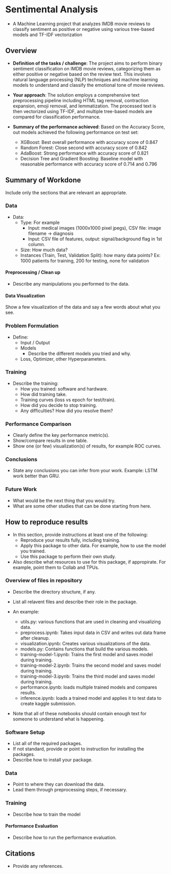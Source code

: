 # Sentimental Analysis
* A Machine Learning project that analyzes IMDB movie reviews to classify sentiment as positive or negative using various tree-based models and TF-IDF vectorization

## Overview

  * **Definition of the tasks / challenge**: The project aims to perform binary sentiment classification on IMDB movie reviews, categorizing them as either positive or negative based on the review text. This involves natural language processing (NLP) techniques and machine learning models to understand and classify the emotional tone of movie reviews.
    
  * **Your approach**: The solution employs a comprehensive text preprocessing pipeline including HTML tag removal, contraction expansion, emoji removal, and lemmatization. The processed text is then vectorized using TF-IDF, and multiple tree-based models are compared for classification performance.
    
  * **Summary of the performance achieved**: Based on the Accuracy Score, out models achieved the following performance on test set:
      * XGBoost: Best overall performance with accuracy score of 0.847
      * Random Forest: Close second with accuracy score of 0.842
      * AdaBoost: Strong performance with accuracy score of 0.821
      * Decision Tree and Gradient Boosting:  Baseline model with reasonable performance with accuracy score of 0.714 and 0.796

## Summary of Workdone

Include only the sections that are relevant an appropriate.

### Data

* Data:
  * Type: For example
    * Input: medical images (1000x1000 pixel jpegs), CSV file: image filename -> diagnosis
    * Input: CSV file of features, output: signal/background flag in 1st column.
  * Size: How much data?
  * Instances (Train, Test, Validation Split): how many data points? Ex: 1000 patients for training, 200 for testing, none for validation

#### Preprocessing / Clean up

* Describe any manipulations you performed to the data.

#### Data Visualization

Show a few visualization of the data and say a few words about what you see.

### Problem Formulation

* Define:
  * Input / Output
  * Models
    * Describe the different models you tried and why.
  * Loss, Optimizer, other Hyperparameters.

### Training

* Describe the training:
  * How you trained: software and hardware.
  * How did training take.
  * Training curves (loss vs epoch for test/train).
  * How did you decide to stop training.
  * Any difficulties? How did you resolve them?

### Performance Comparison

* Clearly define the key performance metric(s).
* Show/compare results in one table.
* Show one (or few) visualization(s) of results, for example ROC curves.

### Conclusions

* State any conclusions you can infer from your work. Example: LSTM work better than GRU.

### Future Work

* What would be the next thing that you would try.
* What are some other studies that can be done starting from here.

## How to reproduce results

* In this section, provide instructions at least one of the following:
   * Reproduce your results fully, including training.
   * Apply this package to other data. For example, how to use the model you trained.
   * Use this package to perform their own study.
* Also describe what resources to use for this package, if appropirate. For example, point them to Collab and TPUs.

### Overview of files in repository

* Describe the directory structure, if any.
* List all relavent files and describe their role in the package.
* An example:
  * utils.py: various functions that are used in cleaning and visualizing data.
  * preprocess.ipynb: Takes input data in CSV and writes out data frame after cleanup.
  * visualization.ipynb: Creates various visualizations of the data.
  * models.py: Contains functions that build the various models.
  * training-model-1.ipynb: Trains the first model and saves model during training.
  * training-model-2.ipynb: Trains the second model and saves model during training.
  * training-model-3.ipynb: Trains the third model and saves model during training.
  * performance.ipynb: loads multiple trained models and compares results.
  * inference.ipynb: loads a trained model and applies it to test data to create kaggle submission.

* Note that all of these notebooks should contain enough text for someone to understand what is happening.

### Software Setup
* List all of the required packages.
* If not standard, provide or point to instruction for installing the packages.
* Describe how to install your package.

### Data

* Point to where they can download the data.
* Lead them through preprocessing steps, if necessary.

### Training

* Describe how to train the model

#### Performance Evaluation

* Describe how to run the performance evaluation.


## Citations

* Provide any references.







